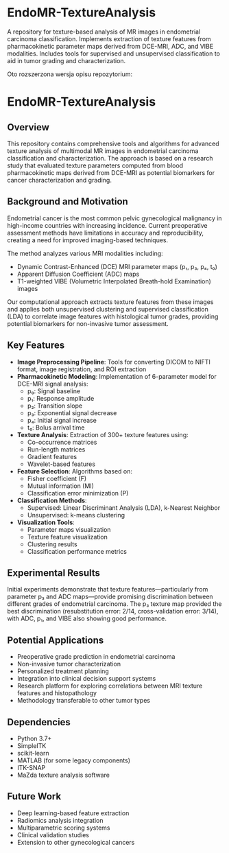 # EndoMR-TextureAnalysis
A repository for texture-based analysis of MR images in endometrial carcinoma classification. Implements extraction of texture features from pharmacokinetic parameter maps derived from DCE-MRI, ADC, and VIBE modalities. Includes tools for supervised and unsupervised classification to aid in tumor grading and characterization.



Oto rozszerzona wersja opisu repozytorium:

# EndoMR-TextureAnalysis

## Overview
This repository contains comprehensive tools and algorithms for advanced texture analysis of multimodal MR images in endometrial carcinoma classification and characterization. The approach is based on a research study that evaluated texture parameters computed from blood pharmacokinetic maps derived from DCE-MRI as potential biomarkers for cancer characterization and grading.

## Background and Motivation
Endometrial cancer is the most common pelvic gynecological malignancy in high-income countries with increasing incidence. Current preoperative assessment methods have limitations in accuracy and reproducibility, creating a need for improved imaging-based techniques.

The method analyzes various MRI modalities including:
- Dynamic Contrast-Enhanced (DCE) MRI parameter maps (p₁, p₃, p₄, t₀)
- Apparent Diffusion Coefficient (ADC) maps
- T1-weighted VIBE (Volumetric Interpolated Breath-hold Examination) images

Our computational approach extracts texture features from these images and applies both unsupervised clustering and supervised classification (LDA) to correlate image features with histological tumor grades, providing potential biomarkers for non-invasive tumor assessment.

## Key Features
- **Image Preprocessing Pipeline**: Tools for converting DICOM to NIFTI format, image registration, and ROI extraction
- **Pharmacokinetic Modeling**: Implementation of 6-parameter model for DCE-MRI signal analysis:
  - p₀: Signal baseline
  - p₁: Response amplitude
  - p₂: Transition slope
  - p₃: Exponential signal decrease
  - p₄: Initial signal increase
  - t₀: Bolus arrival time
- **Texture Analysis**: Extraction of 300+ texture features using:
  - Co-occurrence matrices
  - Run-length matrices
  - Gradient features
  - Wavelet-based features
- **Feature Selection**: Algorithms based on:
  - Fisher coefficient (F)
  - Mutual information (MI)
  - Classification error minimization (P)
- **Classification Methods**:
  - Supervised: Linear Discriminant Analysis (LDA), k-Nearest Neighbor
  - Unsupervised: k-means clustering
- **Visualization Tools**:
  - Parameter maps visualization
  - Texture feature visualization
  - Clustering results
  - Classification performance metrics

## Experimental Results
Initial experiments demonstrate that texture features—particularly from parameter p₃ and ADC maps—provide promising discrimination between different grades of endometrial carcinoma. The p₃ texture map provided the best discrimination (resubstitution error: 2/14, cross-validation error: 3/14), with ADC, p₁, and VIBE also showing good performance.

## Potential Applications
- Preoperative grade prediction in endometrial carcinoma
- Non-invasive tumor characterization
- Personalized treatment planning
- Integration into clinical decision support systems
- Research platform for exploring correlations between MRI texture features and histopathology
- Methodology transferable to other tumor types

## Dependencies
- Python 3.7+
- SimpleITK
- scikit-learn
- MATLAB (for some legacy components)
- ITK-SNAP
- MaZda texture analysis software

## Future Work
- Deep learning-based feature extraction
- Radiomics analysis integration
- Multiparametric scoring systems
- Clinical validation studies
- Extension to other gynecological cancers
